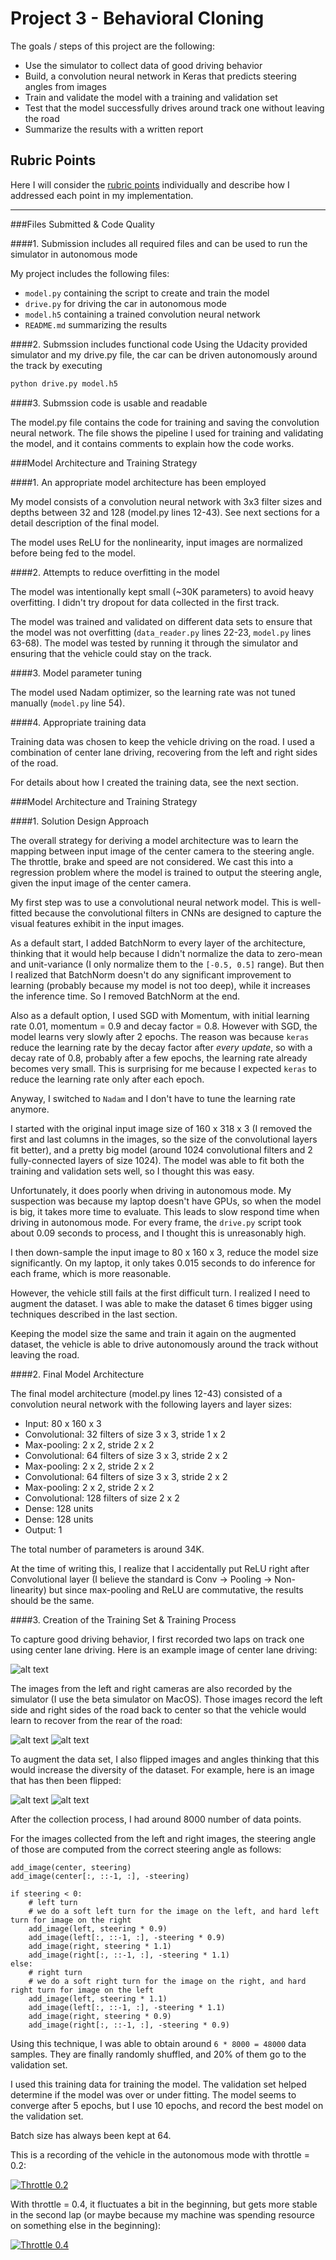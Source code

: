 # Project 3 - Behavioral Cloning
 

The goals / steps of this project are the following:
* Use the simulator to collect data of good driving behavior
* Build, a convolution neural network in Keras that predicts steering angles from images
* Train and validate the model with a training and validation set
* Test that the model successfully drives around track one without leaving the road
* Summarize the results with a written report


[//]: # (Image References)

[image2]: ./img/center_2017_01_21_13_34_35_626.jpg "Center camera"
[image3]: ./img/left_2017_01_21_13_34_35_626.jpg "Recovery Image - Left"
[image4]: ./img/right_2017_01_21_13_34_35_626.jpg "Recovery Image - Right"
[image5]: ./img/center_2017_01_21_13_34_35_626.jpg "Normal Image"
[image6]: ./img/center_2017_01_21_13_34_35_626_flipped.jpg "Flipped Image"

## Rubric Points

Here I will consider the [rubric points](https://review.udacity.com/#!/rubrics/432/view) individually and describe how I addressed each point in my implementation.  

---
###Files Submitted & Code Quality

####1. Submission includes all required files and can be used to run the simulator in autonomous mode

My project includes the following files:
* `model.py` containing the script to create and train the model
* `drive.py` for driving the car in autonomous mode
* `model.h5` containing a trained convolution neural network 
* `README.md` summarizing the results

####2. Submssion includes functional code
Using the Udacity provided simulator and my drive.py file, the car can be driven autonomously around the track by executing 
```sh
python drive.py model.h5
```

####3. Submssion code is usable and readable

The model.py file contains the code for training and saving the convolution neural network. The file shows the pipeline I used for training and validating the model, and it contains comments to explain how the code works.

###Model Architecture and Training Strategy

####1. An appropriate model architecture has been employed

My model consists of a convolution neural network with 3x3 filter sizes and depths between 32 and 128 (model.py lines 12-43).
See next sections for a detail description of the final model.

The model uses ReLU for the nonlinearity, input images are normalized before being fed to the model.

####2. Attempts to reduce overfitting in the model

The model was intentionally kept small (~30K parameters) to avoid heavy overfitting. 
I didn't try dropout for data collected in the first track.

The model was trained and validated on different data sets to ensure that the model was not overfitting 
(`data_reader.py` lines 22-23, `model.py` lines 63-68).
The model was tested by running it through the simulator and ensuring that the vehicle could stay on the track.

####3. Model parameter tuning

The model used Nadam optimizer, so the learning rate was not tuned manually (`model.py` line 54).

####4. Appropriate training data

Training data was chosen to keep the vehicle driving on the road. 
I used a combination of center lane driving, recovering from the left and right sides of the road.

For details about how I created the training data, see the next section. 

###Model Architecture and Training Strategy

####1. Solution Design Approach

The overall strategy for deriving a model architecture was to learn the mapping between input image of the center
 camera to the steering angle. The throttle, brake and speed are not considered. We cast this into a regression problem
 where the model is trained to output the steering angle, given the input image of the center camera.

My first step was to use a convolutional neural network model. This is well-fitted because the convolutional filters
in CNNs are designed to capture the visual features exhibit in the input images. 

As a default start, I added BatchNorm to every layer of the architecture, thinking that it would help because I didn't
normalize the data to zero-mean and unit-variance (I only normalize them to the `[-0.5, 0.5]` range). But then I realized
that BatchNorm doesn't do any significant improvement to learning (probably because my model is not too deep), 
while it increases the inference time. So I removed BatchNorm at the end. 

Also as a default option, I used SGD with Momentum, with initial learning rate 0.01, momentum = 0.9 and decay factor = 0.8.
However with SGD, the model learns very slowly after 2 epochs. The reason was because `keras` reduce the learning rate
by the decay factor after *every update*, so with a decay rate of 0.8, probably after a few epochs, the learning rate
already becomes very small. This is surprising for me because I expected `keras` to reduce the learning rate only after
each epoch.

Anyway, I switched to `Nadam` and I don't have to tune the learning rate anymore.

I started with the original input image size of 160 x 318 x 3 (I removed the first and last columns in the images, so 
 the size of the convolutional layers fit better), and a pretty big model (around 1024 convolutional filters and 2 fully-connected 
 layers of size 1024). The model was able to fit both the training and validation sets well, so I thought this was easy.
 
Unfortunately, it does poorly when driving in autonomous mode. My suspection was because my laptop doesn't have GPUs,
so when the model is big, it takes more time to evaluate. This leads to slow respond time when driving in autonomous mode.
For every frame, the `drive.py` script took about 0.09 seconds to process, and I thought this is unreasonably high.

I then down-sample the input image to 80 x 160 x 3, reduce the model size significantly. On my laptop, it only takes 
0.015 seconds to do inference for each frame, which is more reasonable.

However, the vehicle still fails at the first difficult turn. I realized I need to augment the dataset. I was able to 
make the dataset 6 times bigger using techniques described in the last section.

Keeping the model size the same and train it again on the augmented dataset, 
the vehicle is able to drive autonomously around the track without leaving the road.

####2. Final Model Architecture

The final model architecture (model.py lines 12-43) consisted of a convolution neural network with the following layers and layer sizes:

- Input: 80 x 160 x 3
- Convolutional: 32 filters of size 3 x 3, stride 1 x 2
- Max-pooling: 2 x 2, stride 2 x 2
- Convolutional: 64 filters of size 3 x 3, stride 2 x 2
- Max-pooling: 2 x 2, stride 2 x 2
- Convolutional: 64 filters of size 3 x 3, stride 2 x 2
- Max-pooling: 2 x 2, stride 2 x 2
- Convolutional: 128 filters of size 2 x 2
- Dense: 128 units
- Dense: 128 units
- Output: 1

The total number of parameters is around 34K.

At the time of writing this, I realize that I accidentally put ReLU right after Convolutional layer
(I believe the standard is Conv -> Pooling -> Non-linearity)
but since max-pooling and ReLU are commutative, the results should be the same.

####3. Creation of the Training Set & Training Process

To capture good driving behavior, I first recorded two laps on track one using center lane driving. 
Here is an example image of center lane driving:

![alt text][image2]

The images from the left and right cameras are also recorded by the simulator (I use the beta simulator on MacOS).
Those images record the left side and right sides of the road back to center so that the vehicle would learn to 
recover from the rear of the road:

![alt text][image3]
![alt text][image4]

To augment the data set, I also flipped images and angles thinking that this would increase the diversity of the dataset.
 For example, here is an image that has then been flipped:

![alt text][image5]
![alt text][image6]

After the collection process, I had around 8000 number of data points.

For the images collected from the left and right images, the steering angle of those are computed from the correct steering angle as follows:
 
    add_image(center, steering)
    add_image(center[:, ::-1, :], -steering)
    
    if steering < 0:
        # left turn
        # we do a soft left turn for the image on the left, and hard left turn for image on the right
        add_image(left, steering * 0.9)
        add_image(left[:, ::-1, :], -steering * 0.9)
        add_image(right, steering * 1.1)
        add_image(right[:, ::-1, :], -steering * 1.1)
    else:
        # right turn
        # we do a soft right turn for the image on the right, and hard right turn for image on the left
        add_image(left, steering * 1.1)
        add_image(left[:, ::-1, :], -steering * 1.1)
        add_image(right, steering * 0.9)
        add_image(right[:, ::-1, :], -steering * 0.9)

Using this technique, I was able to obtain around `6 * 8000 = 48000` data samples.
They are finally randomly shuffled, and 20% of them go to the validation set. 

I used this training data for training the model. The validation set helped determine if the model was over or under fitting. 
The model seems to converge after 5 epochs, but I use 10 epochs, and record the best model on the validation set.

Batch size has always been kept at 64.

This is a recording of the vehicle in the autonomous mode with throttle = 0.2:

[![Throttle 0.2](https://img.youtube.com/vi/Yck8opwnZ6U/0.jpg)](https://youtu.be/Yck8opwnZ6U)

With throttle = 0.4, it fluctuates a bit in the beginning, but gets more stable in the second lap (or maybe
because my machine was spending resource on something else in the beginning):

[![Throttle 0.4](https://img.youtube.com/vi/-nxpqMP05Zc/0.jpg)](https://youtu.be/https://youtu.be/-nxpqMP05Zc)